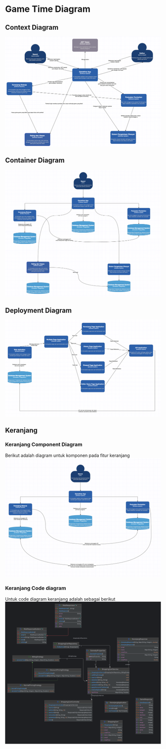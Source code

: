 # Game Time Diagram

## Context Diagram
![Context Diagram](<DeliverableGameTime/image.png>)
## Container Diagram
![Container Diagram](<DeliverableGameTime/image-1.png>)
## Deployment Diagram
![DeploymentDiagram](<DeliverableGameTime/image-2.png>)

## Keranjang

### Keranjang Component Diagram

Berikut adalah diagram untuk komponen pada fitur keranjang
![componentdiagramkeranjang](<DeliverableSurya/image.png>)

### Keranjang Code diagram
Untuk code diagram keranjang adalah sebagai berikut 
![codediagramkeranjang](<DeliverableSurya/codediagramkeranjang.png>)

